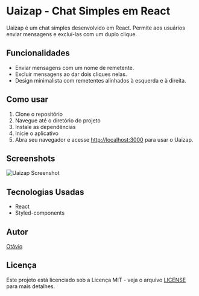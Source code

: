 # Uaizap - Chat Simples em React

Uaizap é um chat simples desenvolvido em React. Permite aos usuários enviar mensagens e excluí-las com um duplo clique.

## Funcionalidades

- Enviar mensagens com um nome de remetente.
- Excluir mensagens ao dar dois cliques nelas.
- Design minimalista com remetentes alinhados à esquerda e à direita.

## Como usar

1. Clone o repositório
2. Navegue até o diretório do projeto
3. Instale as dependências
4. Inicie o aplicativo
5. Abra seu navegador e acesse [http://localhost:3000](http://localhost:3000) para usar o Uaizap.

## Screenshots

![Uaizap Screenshot](screenshot.png)

## Tecnologias Usadas

- React
- Styled-components

## Autor

[Otávio](https://github.com/otaviotiltado45)

## Licença

Este projeto está licenciado sob a Licença MIT - veja o arquivo [LICENSE](LICENSE) para mais detalhes.